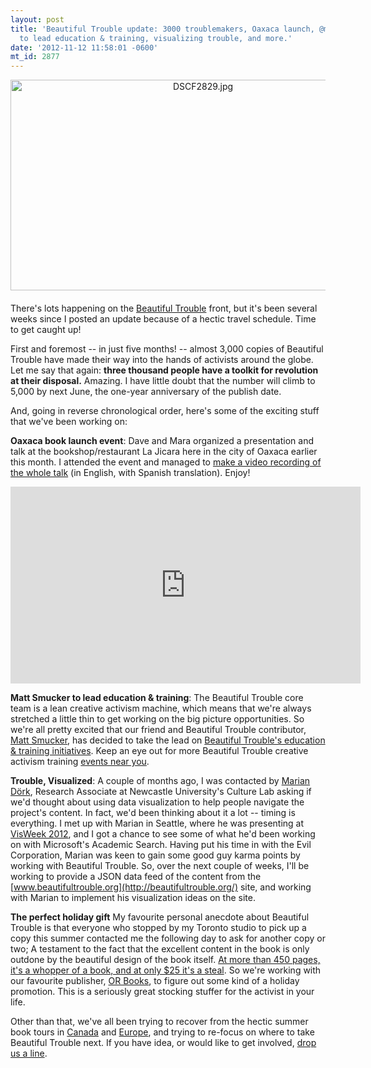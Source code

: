 ```yaml
---
layout: post
title: 'Beautiful Trouble update: 3000 troublemakers, Oaxaca launch, @mattsmucker
  to lead education & training, visualizing trouble, and more.'
date: '2012-11-12 11:58:01 -0600'
mt_id: 2877
---
```

<a href="http://www.phillipadsmith.com/files/DSCF2829.jpg"><img alt="DSCF2829.jpg" src="http://www.phillipadsmith.com/assets_c/2012/11/DSCF2829-thumb-600x337-1497.jpg" width="600" height="337" class="mt-image-center" style="text-align: center; display: block; margin: 0 auto 20px;" /></a>

There's lots happening on the [Beautiful Trouble](http://beautifultrouble.org) front, but it's been several weeks since I posted an update because of a hectic travel schedule. Time to get caught up!

First and foremost -- in just five months! -- almost 3,000 copies of Beautiful Trouble have made their way into the hands of activists around the globe. Let me say that again: **three thousand people have a toolkit for revolution at their disposal.** Amazing. I have little doubt that the number will climb to 5,000 by next June, the one-year anniversary of the publish date.

And, going in reverse chronological order, here's some of the exciting stuff that we've been working on:

**Oaxaca book launch event**: Dave and Mara organized a presentation and talk at the bookshop/restaurant La Jicara here in the city of Oaxaca earlier this month. I attended the event and managed to [make a video recording of the whole talk](http://youtu.be/RJz6aYXSY6Y) (in English, with Spanish translation). Enjoy!

<iframe width="560" height="315" src="http://www.youtube.com/embed/RJz6aYXSY6Y" frameborder="0" allowfullscreen></iframe>
<br />

**Matt Smucker to lead education & training**: The Beautiful Trouble core team is a lean creative activism machine, which means that we're always stretched a little thin to get working on the big picture opportunities. So we're all pretty excited that our friend and Beautiful Trouble contributor, [Matt Smucker](http://beautifultrouble.org/author/jonathan-matthewsmucker/), has decided to take the lead on [Beautiful Trouble's education & training initiatives](http://beautifultrouble.org/event). Keep an eye out for more Beautiful Trouble creative activism training [events near you]().

**Trouble, Visualized**: A couple of months ago, I was contacted by [Marian Dörk](http://mariandoerk.de/), Research Associate at Newcastle University's Culture Lab asking if we'd thought about using data visualization to help people navigate the project's content. In fact, we'd been thinking about it a lot -- timing is everything. I met up with Marian in Seattle, where he was presenting at [VisWeek 2012](http://visweek.org/visweek/2012/info/overview-amp-topics/latest-news), and I got a chance to see some of what he'd been working on with Microsoft's Academic Search. Having put his time in with the Evil Corporation, Marian was keen to gain some good guy karma points by working with Beautiful Trouble. So, over the next couple of weeks, I'll be working to provide a JSON data feed of the content from the [www.beautifultrouble.org](http://beautifultrouble.org/) site, and working with Marian to implement his visualization ideas on the site.

**The perfect holiday gift** My favourite personal anecdote about Beautiful Trouble is that everyone who stopped by my Toronto studio to pick up a copy this summer contacted me the following day to ask for another copy or two; A testament to the fact that the excellent content in the book is only outdone by the beautiful design of the book itself. [At more than 450 pages, it's a whopper of a book, and at only $25 it's a steal](http://beautifultrouble.org/the-book/). So we're working with our favourite publisher, [OR Books](http://www.orbooks.com/), to figure out some kind of a holiday promotion. This is a seriously great stocking stuffer for the activist in your life.

Other than that, we've all been trying to recover from the hectic summer book tours in [Canada](http://beautifultrouble.org/2012/06/13/press-release-for-our-june-tour-of-canada/) and [Europe](http://beautifultrouble.org/2012/08/16/beautiful-trouble-european-tour-this-september/), and trying to re-focus on where to take Beautiful Trouble next. If you have idea, or would like to get involved, [drop us a line](http://beautifultrouble.org/contact/).
